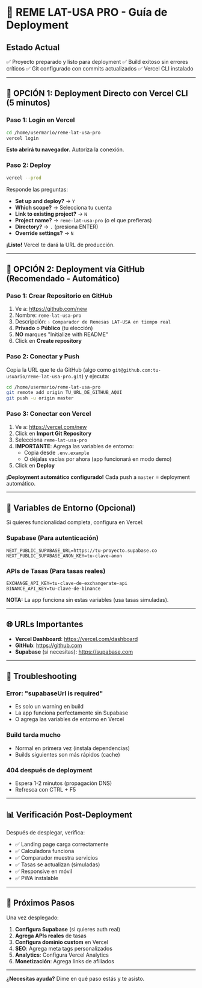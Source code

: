 # 🚀 REME LAT-USA PRO - Guía de Deployment

## Estado Actual
✅ Proyecto preparado y listo para deployment
✅ Build exitoso sin errores críticos
✅ Git configurado con commits actualizados
✅ Vercel CLI instalado

---

## 🎯 OPCIÓN 1: Deployment Directo con Vercel CLI (5 minutos)

### Paso 1: Login en Vercel
```bash
cd /home/usermario/reme-lat-usa-pro
vercel login
```

**Esto abrirá tu navegador.** Autoriza la conexión.

### Paso 2: Deploy
```bash
vercel --prod
```

Responde las preguntas:
- **Set up and deploy?** → `Y`
- **Which scope?** → Selecciona tu cuenta
- **Link to existing project?** → `N`
- **Project name?** → `reme-lat-usa-pro` (o el que prefieras)
- **Directory?** → `.` (presiona ENTER)
- **Override settings?** → `N`

**¡Listo!** Vercel te dará la URL de producción.

---

## 🎯 OPCIÓN 2: Deployment vía GitHub (Recomendado - Automático)

### Paso 1: Crear Repositorio en GitHub
1. Ve a: https://github.com/new
2. Nombre: `reme-lat-usa-pro`
3. Descripción: `💧 Comparador de Remesas LAT-USA en tiempo real`
4. **Privado** o **Público** (tu elección)
5. **NO** marques "Initialize with README"
6. Click en **Create repository**

### Paso 2: Conectar y Push
Copia la URL que te da GitHub (algo como `git@github.com:tu-usuario/reme-lat-usa-pro.git`) y ejecuta:

```bash
cd /home/usermario/reme-lat-usa-pro
git remote add origin TU_URL_DE_GITHUB_AQUI
git push -u origin master
```

### Paso 3: Conectar con Vercel
1. Ve a: https://vercel.com/new
2. Click en **Import Git Repository**
3. Selecciona `reme-lat-usa-pro`
4. **IMPORTANTE**: Agrega las variables de entorno:
   - Copia desde `.env.example`
   - O déjalas vacías por ahora (app funcionará en modo demo)
5. Click en **Deploy**

**¡Deployment automático configurado!** Cada push a `master` = deployment automático.

---

## 🔧 Variables de Entorno (Opcional)

Si quieres funcionalidad completa, configura en Vercel:

### Supabase (Para autenticación)
```
NEXT_PUBLIC_SUPABASE_URL=https://tu-proyecto.supabase.co
NEXT_PUBLIC_SUPABASE_ANON_KEY=tu-clave-anon
```

### APIs de Tasas (Para tasas reales)
```
EXCHANGE_API_KEY=tu-clave-de-exchangerate-api
BINANCE_API_KEY=tu-clave-de-binance
```

**NOTA:** La app funciona sin estas variables (usa tasas simuladas).

---

## 🌐 URLs Importantes

- **Vercel Dashboard**: https://vercel.com/dashboard
- **GitHub**: https://github.com
- **Supabase** (si necesitas): https://supabase.com

---

## 🐛 Troubleshooting

### Error: "supabaseUrl is required"
- Es solo un warning en build
- La app funciona perfectamente sin Supabase
- O agrega las variables de entorno en Vercel

### Build tarda mucho
- Normal en primera vez (instala dependencias)
- Builds siguientes son más rápidos (cache)

### 404 después de deployment
- Espera 1-2 minutos (propagación DNS)
- Refresca con CTRL + F5

---

## 📊 Verificación Post-Deployment

Después de desplegar, verifica:
- ✅ Landing page carga correctamente
- ✅ Calculadora funciona
- ✅ Comparador muestra servicios
- ✅ Tasas se actualizan (simuladas)
- ✅ Responsive en móvil
- ✅ PWA instalable

---

## 🎉 Próximos Pasos

Una vez desplegado:

1. **Configura Supabase** (si quieres auth real)
2. **Agrega APIs reales** de tasas
3. **Configura dominio custom** en Vercel
4. **SEO**: Agrega meta tags personalizados
5. **Analytics**: Configura Vercel Analytics
6. **Monetización**: Agrega links de afiliados

---

**¿Necesitas ayuda?** Dime en qué paso estás y te asisto.
